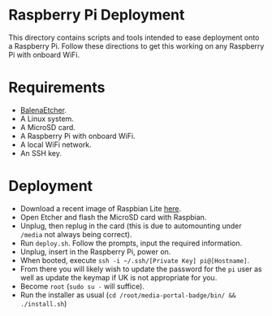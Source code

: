 # Raspberry Pi Deployment

This directory contains scripts and tools intended to ease deployment onto a Raspberry Pi. Follow these directions to get this working on any Raspberry Pi with onboard WiFi.
# Requirements

* [BalenaEtcher](https://www.balena.io/etcher/).
* A Linux system.
* A MicroSD card.
* A Raspberry Pi with onboard WiFi.
* A local WiFi network.
* An SSH key.

# Deployment

* Download a recent image of Raspbian Lite [here](https://downloads.raspberrypi.org/raspbian_lite_latest).
* Open Etcher and flash the MicroSD card with Raspbian.
* Unplug, then replug in the card (this is due to automounting under `/media` not always being correct).
* Run `deploy.sh`. Follow the prompts, input the required information.
* Unplug, insert in the Raspberry Pi, power on.
* When booted, execute `ssh -i ~/.ssh/[Private Key] pi@[Hostname]`.
* From there you will likely wish to update the password for the `pi` user as well as update the keymap if UK is not appropriate for you.
* Become `root` (`sudo su -` will suffice).
* Run the installer as usual (`cd /root/media-portal-badge/bin/ && ./install.sh`)